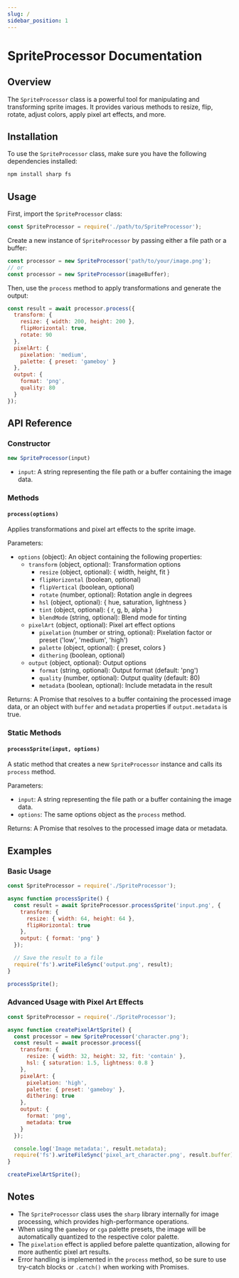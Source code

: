 ```yaml
---
slug: /
sidebar_position: 1
---
```

# SpriteProcessor Documentation

## Overview

The `SpriteProcessor` class is a powerful tool for manipulating and transforming sprite images. It provides various methods to resize, flip, rotate, adjust colors, apply pixel art effects, and more.

## Installation

To use the `SpriteProcessor` class, make sure you have the following dependencies installed:

```bash
npm install sharp fs
```

## Usage

First, import the `SpriteProcessor` class:

```javascript
const SpriteProcessor = require('./path/to/SpriteProcessor');
```

Create a new instance of `SpriteProcessor` by passing either a file path or a buffer:

```javascript
const processor = new SpriteProcessor('path/to/your/image.png');
// or
const processor = new SpriteProcessor(imageBuffer);
```

Then, use the `process` method to apply transformations and generate the output:

```javascript
const result = await processor.process({
  transform: {
    resize: { width: 200, height: 200 },
    flipHorizontal: true,
    rotate: 90
  },
  pixelArt: {
    pixelation: 'medium',
    palette: { preset: 'gameboy' }
  },
  output: {
    format: 'png',
    quality: 80
  }
});
```

## API Reference

### Constructor

```javascript
new SpriteProcessor(input)
```

- `input`: A string representing the file path or a buffer containing the image data.

### Methods

#### `process(options)`

Applies transformations and pixel art effects to the sprite image.

Parameters:
- `options` (object): An object containing the following properties:
  - `transform` (object, optional): Transformation options
    - `resize` (object, optional): { width, height, fit }
    - `flipHorizontal` (boolean, optional)
    - `flipVertical` (boolean, optional)
    - `rotate` (number, optional): Rotation angle in degrees
    - `hsl` (object, optional): { hue, saturation, lightness }
    - `tint` (object, optional): { r, g, b, alpha }
    - `blendMode` (string, optional): Blend mode for tinting
  - `pixelArt` (object, optional): Pixel art effect options
    - `pixelation` (number or string, optional): Pixelation factor or preset ('low', 'medium', 'high')
    - `palette` (object, optional): { preset, colors }
    - `dithering` (boolean, optional)
  - `output` (object, optional): Output options
    - `format` (string, optional): Output format (default: 'png')
    - `quality` (number, optional): Output quality (default: 80)
    - `metadata` (boolean, optional): Include metadata in the result

Returns: A Promise that resolves to a buffer containing the processed image data, or an object with `buffer` and `metadata` properties if `output.metadata` is true.

### Static Methods

#### `processSprite(input, options)`

A static method that creates a new `SpriteProcessor` instance and calls its `process` method.

Parameters:
- `input`: A string representing the file path or a buffer containing the image data.
- `options`: The same options object as the `process` method.

Returns: A Promise that resolves to the processed image data or metadata.

## Examples

### Basic Usage

```javascript
const SpriteProcessor = require('./SpriteProcessor');

async function processSprite() {
  const result = await SpriteProcessor.processSprite('input.png', {
    transform: {
      resize: { width: 64, height: 64 },
      flipHorizontal: true
    },
    output: { format: 'png' }
  });

  // Save the result to a file
  require('fs').writeFileSync('output.png', result);
}

processSprite();
```

### Advanced Usage with Pixel Art Effects

```javascript
const SpriteProcessor = require('./SpriteProcessor');

async function createPixelArtSprite() {
  const processor = new SpriteProcessor('character.png');
  const result = await processor.process({
    transform: {
      resize: { width: 32, height: 32, fit: 'contain' },
      hsl: { saturation: 1.5, lightness: 0.8 }
    },
    pixelArt: {
      pixelation: 'high',
      palette: { preset: 'gameboy' },
      dithering: true
    },
    output: {
      format: 'png',
      metadata: true
    }
  });

  console.log('Image metadata:', result.metadata);
  require('fs').writeFileSync('pixel_art_character.png', result.buffer);
}

createPixelArtSprite();
```

## Notes

- The `SpriteProcessor` class uses the `sharp` library internally for image processing, which provides high-performance operations.
- When using the `gameboy` or `cga` palette presets, the image will be automatically quantized to the respective color palette.
- The `pixelation` effect is applied before palette quantization, allowing for more authentic pixel art results.
- Error handling is implemented in the `process` method, so be sure to use try-catch blocks or `.catch()` when working with Promises.
